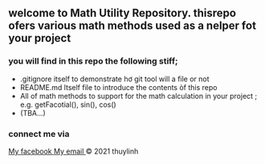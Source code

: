 
## welcome to Math Utility Repository. thisrepo ofers various math methods used  as a nelper fot your project
### you will find in this repo the following stiff;
* .gitignore itself to demonstrate hơ git tool will a file or not 
* README.md ltself file to introduce the contents òf this repo 
* All of math methods to support for the math calculation in your project ; 
e.g. getFacotial(), sin(), cos()
* (TBA...)
### connect me via 
[My facebook ]()
[My email ](linhnttse140822@fpt.vn)
© 2021 thuylinh
